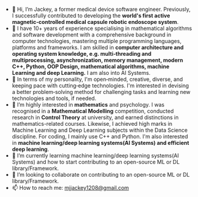 - 👋 Hi, I’m Jackey, a former medical device software engineer. Previously, I successfully contributed to developing the **world's first active magnetic‑controlled medical capsule robotic endoscope system**.
- 👀 I have 10+ years of experience specialising in mathematical algorithms and software development with a comprehensive background in computer technologies,
     mastering multiple programming languages, platforms and frameworks. I am skilled in **computer architecture and operating system knowledge, e.g. multi‑threading and multiprocessing, asynchronization, 
     memory management, modern C++, Python, OOP Design, mathematical algorithms, machine Learning and deep Learning.** I am also into AI Systems.
- 👀 In terms of my personality, I'm open‑minded, creative, diverse, and keeping pace with cutting‑edge technologies. 
      I'm interested in devising a better problem‑solving method for challenging tasks and learning new technologies and tools, if needed.
- 👀 I’m highly interested in **mathematics** and psychology. I was recognised in a **Mathematical Modelling** competition, conducted research in **Control Theory** at university,
  and earned distinctions in mathematics-related courses. Likewise, I achieved high marks in Machine Learning and Deep Learning subjects within the Data Science
  discipline. For coding, I mainly use C++ and Python. I'm also interested in **machine learning/deep learning systems(AI Systems) and efficient deep learning**. 
- 🌱 I’m currently learning machine learning/deep learning systems(AI Systems) and how to start contributing to an open-source ML or DL library/Framework. 
- 💞️ I’m looking to collaborate on contributing to an open-source ML or DL library/Framework.
- 📫 How to reach me: mjjackey1208@gmail.com

